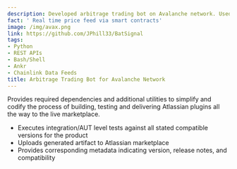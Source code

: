 ```yaml
---
description: Developed arbitrage trading bot on Avalanche network. Used smart contracts to track trading pair prices across exchanges, developed slippage algorithm based on x*y=k AMM pricing model, automatically executed trades via Solidity contract. Integrated node connection via Ankr.</li></ul>
fact: ' Real time price feed via smart contracts'
image: /img/avax.png
link: https://github.com/JPhill33/BatSignal
tags:
- Python
- REST APIs
- Bash/Shell
- Ankr 
- Chainlink Data Feeds
title: Arbitrage Trading Bot for Avalanche Network
---
```



Provides required dependencies and additional utilities to simplify and codify the process of building, testing and delivering Atlassian plugins all the way to the live marketplace.<ul> <li>Executes integration/AUT level tests against all stated compatible versions for the product</li><li>Uploads generated artifact to Atlassian marketplace</li><li>Provides corresponding metadata indicating version, release notes, and compatibility</li></ul>
